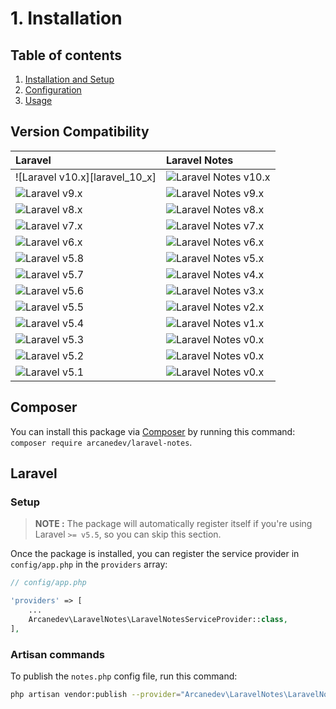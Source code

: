 # 1. Installation

## Table of contents

  1. [Installation and Setup](1-Installation-and-Setup.md)
  2. [Configuration](2-Configuration.md)
  3. [Usage](3-Usage.md)

## Version Compatibility

| Laravel                        | Laravel Notes                              |
|:-------------------------------|:-------------------------------------------|
| ![Laravel v10.x][laravel_10_x] | ![Laravel Notes v10.x][laravel_notes_10_x] |
| ![Laravel v9.x][laravel_9_x]   | ![Laravel Notes v9.x][laravel_notes_9_x]   |
| ![Laravel v8.x][laravel_8_x]   | ![Laravel Notes v8.x][laravel_notes_8_x]   |
| ![Laravel v7.x][laravel_7_x]   | ![Laravel Notes v7.x][laravel_notes_7_x]   |
| ![Laravel v6.x][laravel_6_x]   | ![Laravel Notes v6.x][laravel_notes_6_x]   |
| ![Laravel v5.8][laravel_5_8]   | ![Laravel Notes v5.x][laravel_notes_5_x]   |
| ![Laravel v5.7][laravel_5_7]   | ![Laravel Notes v4.x][laravel_notes_4_x]   |
| ![Laravel v5.6][laravel_5_6]   | ![Laravel Notes v3.x][laravel_notes_3_x]   |
| ![Laravel v5.5][laravel_5_5]   | ![Laravel Notes v2.x][laravel_notes_2_x]   |
| ![Laravel v5.4][laravel_5_4]   | ![Laravel Notes v1.x][laravel_notes_1_x]   |
| ![Laravel v5.3][laravel_5_3]   | ![Laravel Notes v0.x][laravel_notes_0_x]   |
| ![Laravel v5.2][laravel_5_2]   | ![Laravel Notes v0.x][laravel_notes_0_x]   |
| ![Laravel v5.1][laravel_5_1]   | ![Laravel Notes v0.x][laravel_notes_0_x]   |

[laravel_9_x]:  https://img.shields.io/badge/version-9.x-blue.svg?style=flat-square "Laravel v9.x"
[laravel_8_x]:  https://img.shields.io/badge/version-8.x-blue.svg?style=flat-square "Laravel v8.x"
[laravel_7_x]:  https://img.shields.io/badge/version-7.x-blue.svg?style=flat-square "Laravel v7.x"
[laravel_6_x]:  https://img.shields.io/badge/version-6.x-blue.svg?style=flat-square "Laravel v6.x"
[laravel_5_8]:  https://img.shields.io/badge/version-5.8-blue.svg?style=flat-square "Laravel v5.8"
[laravel_5_7]:  https://img.shields.io/badge/version-5.7-blue.svg?style=flat-square "Laravel v5.7"
[laravel_5_6]:  https://img.shields.io/badge/version-5.6-blue.svg?style=flat-square "Laravel v5.6"
[laravel_5_5]:  https://img.shields.io/badge/version-5.5-blue.svg?style=flat-square "Laravel v5.5"
[laravel_5_4]:  https://img.shields.io/badge/version-5.4-blue.svg?style=flat-square "Laravel v5.4"
[laravel_5_3]:  https://img.shields.io/badge/version-5.3-blue.svg?style=flat-square "Laravel v5.3"
[laravel_5_2]:  https://img.shields.io/badge/version-5.2-blue.svg?style=flat-square "Laravel v5.2"
[laravel_5_1]:  https://img.shields.io/badge/version-5.1-blue.svg?style=flat-square "Laravel v5.1"

[laravel_notes_10_x]: https://img.shields.io/badge/version-10.x-blue.svg?style=flat-square "LaravelNotes v10.x"
[laravel_notes_9_x]: https://img.shields.io/badge/version-9.x-blue.svg?style=flat-square "LaravelNotes v9.x"
[laravel_notes_8_x]: https://img.shields.io/badge/version-8.x-blue.svg?style=flat-square "LaravelNotes v8.x"
[laravel_notes_7_x]: https://img.shields.io/badge/version-7.x-blue.svg?style=flat-square "LaravelNotes v7.x"
[laravel_notes_6_x]: https://img.shields.io/badge/version-6.x-blue.svg?style=flat-square "LaravelNotes v6.x"
[laravel_notes_5_x]: https://img.shields.io/badge/version-5.x-blue.svg?style=flat-square "LaravelNotes v5.x"
[laravel_notes_4_x]: https://img.shields.io/badge/version-4.x-blue.svg?style=flat-square "LaravelNotes v4.x"
[laravel_notes_3_x]: https://img.shields.io/badge/version-3.x-blue.svg?style=flat-square "LaravelNotes v3.x"
[laravel_notes_2_x]: https://img.shields.io/badge/version-2.x-blue.svg?style=flat-square "LaravelNotes v2.x"
[laravel_notes_1_x]: https://img.shields.io/badge/version-1.x-blue.svg?style=flat-square "LaravelNotes v1.x"
[laravel_notes_0_x]: https://img.shields.io/badge/version-0.x-blue.svg?style=flat-square "LaravelNotes v0.x"

## Composer

You can install this package via [Composer](http://getcomposer.org/) by running this command: `composer require arcanedev/laravel-notes`.

## Laravel

### Setup

> **NOTE :** The package will automatically register itself if you're using Laravel `>= v5.5`, so you can skip this section.

Once the package is installed, you can register the service provider in `config/app.php` in the `providers` array:

```php
// config/app.php

'providers' => [
    ...
    Arcanedev\LaravelNotes\LaravelNotesServiceProvider::class,
],
```

### Artisan commands

To publish the `notes.php` config file, run this command:

```bash
php artisan vendor:publish --provider="Arcanedev\LaravelNotes\LaravelNotesServiceProvider"
```
